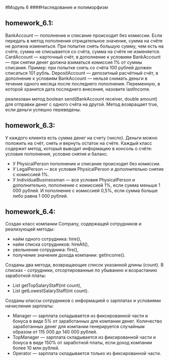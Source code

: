 #Модуль 6 
####Наследование и полиморфизм

homework_6.1: 
-
BankAccount — пополнение и списание происходит без комиссии. Если передать в метод пополнения отрицательное значение, сумма на счёте не должна измениться. При попытке снять большую сумму, чем есть на счёте, сумма не списывается со счёта, сумма на счёте не изменяется.
CardAccount — карточный счёт, в дополнение к условиям BankAccount — при снятии денег должна взиматься комиссия 1% от суммы списания. Пример: при попытке снять со счёта 100 рублей должен списаться 101 рубль.
DepositAccount — депозитный расчётный счёт, в дополнение к условиям BankAccount — нельзя снимать деньги в течение одного месяца после последнего пополнения. Переменную, в которой хранится дата последнего внесения, назовите lastIncome.

реализован метод boolean send(BankAccount receiver, double amount)
для отправки денег с одного счёта на другой. Метод возвращает true, если деньги успешно переведены.

homework_6.3:
-
У каждого клиента есть сумма денег на счету (число). 
Деньги можно положить на счёт, снять и вернуть остаток на счёте. 
Каждый класс содержит метод, который выводит информацию в консоль о счёте: условие пополнения, условие снятия и баланс.

- У PhysicalPerson пополнение и списание происходит без комиссии.
- У LegalPerson — все условия PhysicalPerson и дополнительно снятие с комиссией 1%.
- У IndividualBusinessman — все условия PhysicalPerson и дополнительно, пополнение с комиссией 1%, если сумма меньше 1 000 рублей. И пополнение с комиссией 0,5%, если сумма больше либо равна 1 000 рублей.


homework_6.4:
-
Создан класс компании Company, содержащей сотрудников и реализующей методы:
- найм одного сотрудника: hire(),
- найм списка сотрудников: hireAll(),
- увольнение сотрудника: fire(),
- получение значения дохода компании: getIncome().

Созданы два метода, возвращающие список указанной длины (count). 
В списках - сотрудники, отсортированные по убыванию и возрастанию заработной платы:
- List<Employee> getTopSalaryStaff(int count),
- List<Employee> getLowestSalaryStaff(int count).

Созданы классы сотрудников с информацией о зарплатах и условиями начисления зарплаты:

- Manager — зарплата складывается из фиксированной части и бонуса в виде 5% от заработанных для компании денег. Количество заработанных денег для компании генерируется случайным образом от 115 000 до 140 000 рублей.
- TopManager — зарплата складывается из фиксированной части и бонуса в виде 150% от заработной платы, если доход компании более 10 млн рублей.
- Operator — зарплата складывается только из фиксированной части.